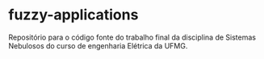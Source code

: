 # fuzzy-applications
Repositório para o código fonte do trabalho final da disciplina de Sistemas Nebulosos do curso de engenharia Elétrica da UFMG.
